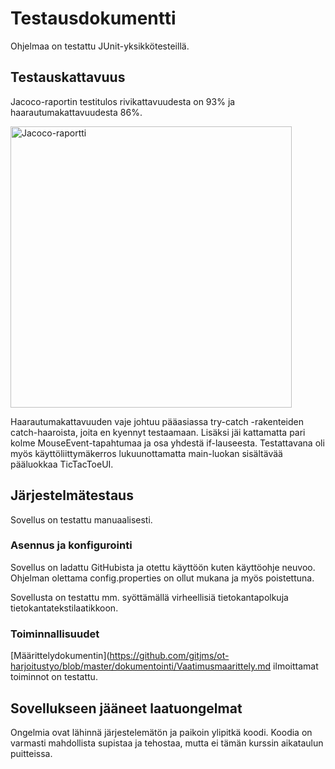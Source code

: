 # Testausdokumentti

Ohjelmaa on testattu JUnit-yksikkötesteillä.

## Testauskattavuus

Jacoco-raportin testitulos rivikattavuudesta on 93% ja haarautumakattavuudesta 86%.

<img src="https://user-images.githubusercontent.com/46410240/78938671-47c83e80-7abb-11ea-9934-8cb7a9c2c71c.png" alt="Jacoco-raportti" width="450" >

Haarautumakattavuuden vaje johtuu pääasiassa try-catch -rakenteiden catch-haaroista, joita en kyennyt testaamaan. Lisäksi jäi kattamatta pari kolme MouseEvent-tapahtumaa ja osa yhdestä if-lauseesta.
Testattavana oli myös käyttöliittymäkerros lukuunottamatta main-luokan sisältävää pääluokkaa TicTacToeUI.

## Järjestelmätestaus

Sovellus on testattu manuaalisesti.

### Asennus ja konfigurointi

Sovellus on ladattu GitHubista ja otettu käyttöön kuten käyttöohje neuvoo. Ohjelman olettama config.properties on ollut mukana ja myös poistettuna.

Sovellusta on testattu mm. syöttämällä virheellisiä tietokantapolkuja tietokantatekstilaatikkoon.

### Toiminnallisuudet

[Määrittelydokumentin](https://github.com/gitjms/ot-harjoitustyo/blob/master/dokumentointi/Vaatimusmaarittely.md ilmoittamat toiminnot on testattu.

## Sovellukseen jääneet laatuongelmat

Ongelmia ovat lähinnä järjestelemätön ja paikoin ylipitkä koodi. Koodia on varmasti mahdollista supistaa ja tehostaa, mutta ei tämän kurssin aikataulun puitteissa.
